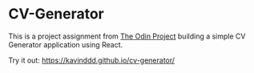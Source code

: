 # CV-Generator

This is a project assignment from [The Odin Project](https://www.theodinproject.com/lessons/node-path-react-new-cv-application) building a simple CV Generator application using React.

Try it out: https://kavinddd.github.io/cv-generator/
